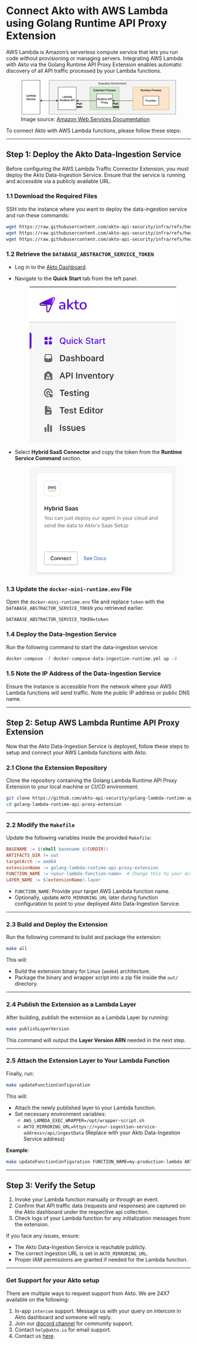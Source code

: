 # Connect Akto with AWS Lambda using Golang Runtime API Proxy Extension

AWS Lambda is Amazon’s serverless compute service that lets you run code without provisioning or managing servers. Integrating AWS Lambda with Akto via the Golang Runtime API Proxy Extension enables automatic discovery of all API traffic processed by your Lambda functions.

<figure><img src="../../.gitbook/assets/aws-lambda-runtime-extension.png" alt=""><figcaption>Image source: <a target="_blank" href="https://aws.amazon.com/blogs/compute/enhancing-runtime-security-and-governance-with-the-aws-lambda-runtime-api-proxy-extension/">Amazon Web Services Documentation</a></figcaption></figure>

To connect Akto with AWS Lambda functions, please follow these steps:

---

## Step 1: Deploy the Akto Data-Ingestion Service
Before configuring the AWS Lambda Traffic Connector Extension, you must deploy the Akto Data-Ingestion Service. Ensure that the service is running and accessible via a publicly available URL.

### 1.1 Download the Required Files

SSH into the instance where you want to deploy the data-ingestion service and run these commands:

```bash
wget https://raw.githubusercontent.com/akto-api-security/infra/refs/heads/feature/quick-setup/docker-compose-data-ingestion-runtime.yml
wget https://raw.githubusercontent.com/akto-api-security/infra/refs/heads/feature/quick-setup/data-ingestion-docker.env
wget https://raw.githubusercontent.com/akto-api-security/infra/refs/heads/feature/quick-setup/docker-mini-runtime.env
```

### 1.2 Retrieve the `DATABASE_ABSTRACTOR_SERVICE_TOKEN`

- Log in to the [Akto Dashboard](https://app.akto.io/).
- Navigate to the **Quick Start** tab from the left panel.
  
  <figure><img src="../../.gitbook/assets/Quick-Start.png" alt=""><figcaption></figcaption></figure>
  
- Select **Hybrid SaaS Connector** and copy the token from the **Runtime Service Command** section.

  <figure><img src="../../.gitbook/assets/HybridSaaSConnector.png" alt=""><figcaption></figcaption></figure>

### 1.3 Update the `docker-mini-runtime.env` File

Open the `docker-mini-runtime.env` file and replace `token` with the `DATABASE_ABSTRACTOR_SERVICE_TOKEN` you retrieved earlier.

```plaintext
DATABASE_ABSTRACTOR_SERVICE_TOKEN=token
```

### 1.4 Deploy the Data-Ingestion Service

Run the following command to start the data-ingestion service:

```bash
docker-compose -f docker-compose-data-ingestion-runtime.yml up -d
```

### 1.5 Note the IP Address of the Data-Ingestion Service

Ensure the instance is accessible from the network where your AWS Lambda functions will send traffic. Note the public IP address or public DNS name.

***

## Step 2: Setup AWS Lambda Runtime API Proxy Extension

Now that the Akto Data-Ingestion Service is deployed, follow these steps to setup and connect your AWS Lambda functions with Akto.

### 2.1 Clone the Extension Repository

Clone the repository containing the Golang Lambda Runtime API Proxy Extension to your local machine or CI/CD environment:

```bash
git clone https://github.com/akto-api-security/golang-lambda-runtime-api-proxy-extension.git
cd golang-lambda-runtime-api-proxy-extension
```

---

### 2.2 Modify the `Makefile`

Update the following variables inside the provided `Makefile`:

```Makefile
BASENAME := $(shell basename $(CURDIR))
ARTIFACTS_DIR ?= out
targetArch := amd64
extensionName := golang-lambda-runtime-api-proxy-extension
FUNCTION_NAME := <your-lambda-function-name>  # Change this to your actual Lambda function name
LAYER_NAME := $(extensionName)-layer
```

- `FUNCTION_NAME`: Provide your target AWS Lambda function name.
- Optionally, update `AKTO_MIRRORING_URL` later during function configuration to point to your deployed Akto Data-Ingestion Service.

---

### 2.3 Build and Deploy the Extension

Run the following command to build and package the extension:

```bash
make all
```

This will:

- Build the extension binary for Linux (`amd64`) architecture.
- Package the binary and wrapper script into a zip file inside the `out/` directory.

---

### 2.4 Publish the Extension as a Lambda Layer

After building, publish the extension as a Lambda Layer by running:

```bash
make publishLayerVersion
```

This command will output the **Layer Version ARN** needed in the next step.

---

### 2.5 Attach the Extension Layer to Your Lambda Function

Finally, run:

```bash
make updateFunctionConfiguration
```

This will:

- Attach the newly published layer to your Lambda function.
- Set necessary environment variables:
  - `AWS_LAMBDA_EXEC_WRAPPER=/opt/wrapper-script.sh`
  - `AKTO_MIRRORING_URL=https://<your-ingestion-service-address>/api/ingestData` (Replace with your Akto Data-Ingestion Service address)

**Example**:

```bash
make updateFunctionConfiguration FUNCTION_NAME=my-production-lambda AKTO_MIRRORING_URL=https://1.2.3.4/api/ingestData
```

---

## Step 3: Verify the Setup

1. Invoke your Lambda function manually or through an event.
2. Confirm that API traffic data (requests and responses) are captured on the Akto dashboard under the respective api collection.
3. Check logs of your Lambda function for any initialization messages from the extension.

If you face any issues, ensure:
- The Akto Data-Ingestion Service is reachable publicly.
- The correct ingestion URL is set in `AKTO_MIRRORING_URL`.
- Proper IAM permissions are granted if needed for the Lambda function.

---

### Get Support for your Akto setup

There are multiple ways to request support from Akto. We are 24X7 available on the following:

1. In-app `intercom` support. Message us with your query on intercom in Akto dashboard and someone will reply.
2. Join our [discord channel](https://www.akto.io/community) for community support.
3. Contact `help@akto.io` for email support.
4. Contact us [here](https://www.akto.io/contact-us).
